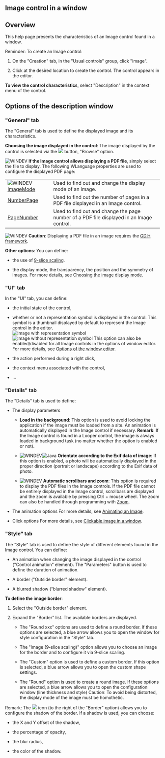 


## Image control in a window
			



<a name="NOTE1"></a>
<a name="NOTE1_1"></a>


## Overview
<a name="overview_ELTTEXTE000252"></a>
This help page presents the characteristics of an Image control found in a window. 

Reminder: To create an Image control: 

1. On the "Creation" tab, in the "Usual controls" group, click "Image".

2. Click at the desired location to create the control. The control appears in the editor.




**To view the control characteristics**, select "Description" in the context menu of the control. 

<a name="NOTE2"></a>
<a name="NOTE2_1"></a>


## Options of the description window
<a name="options_the_description_window_ELTTEXTE000276"></a>


### "General" tab
<a name="general_tab_ELTPARAGRAPHE000037"></a>

The "General" tab is used to define the displayed image and its characteristics. 

**Choosing the image displayed in the control**: 
The image displayed by the control is selected via the ![](https://doc.pcsoft.fr/en-US/images/image.awp?langid=3&name=Menu_Image_Editeur%20-%20HC%20N%B0001.gif) button, "Browse" option.

![WINDEV](https://doc.pcsoft.fr/ext/images/us/WD.png) **If the Image control allows displaying a PDF file**, simply select the file to display. The following WLanguage properties are used to configure the displayed PDF page: 


|   |   |
| --- | --- |
| ![WINDEV](https://doc.pcsoft.fr/ext/images/us/WD.png) [ImageMode](../Proprietes/2510058.md) | Used to find out and change the display mode of an image. |
| [NumberPage](../Proprietes/2510084.md) | Used to find out the number of pages in a PDF file displayed in an Image control. |
| [PageNumber](../Proprietes/2510106.md) | Used to find out and change the page number of a PDF file displayed in an Image control. |





![WINDEV](https://doc.pcsoft.fr/ext/images/us/WD.png) **Caution**: Displaying a PDF file in an image requires the [GDI+ framework](../Editeurs/2020007.md). 



**Other options**: You can define: 

- the use of [9-slice scaling](../WDChamp/1010040.md).

- the display mode, the transparency, the position and the symmetry of images. For more details, see [Choosing the image display mode](../WDChamp/1013134.md).





### "UI" tab
<a name="tab_ELTPARAGRAPHE000098"></a>

In the "UI" tab, you can define: 

- the initial state of the control,

- whether or not a representation symbol is displayed in the control. This symbol is a thumbnail displayed by default to represent the Image control in the editor.
	<br>![Image with representation symbol](https://doc.pcsoft.fr/en-US/images/image.awp?langid=3&name=Image_Mire%20-%20HC%20N%B0001.gif)<br>![Image without representation symbol](https://doc.pcsoft.fr/en-US/images/image.awp?langid=3&name=Image_Mire%20-%20HC%20N%B0001%201.gif)
 This option can also be enabled/disabled for all Image controls in the options of window editor. For more details, see [Options of the window editor](../Editeurs/9000166.md). 

- the action performed during a right click,

- the context menu associated with the control,

- ...





### "Details" tab
<a name="details_tab_ELTPARAGRAPHE000120"></a>

The "Details" tab is used to define:

- The display parameters

	- **Load in the background**: This option is used to avoid locking the application if the image must be loaded from a site. An animation is automatically displayed in the Image control if necessary. 
			**Remark**: If the Image control is found in a Looper control, the image is always loaded in background task (no matter whether the option is enabled or not).

	- ![WINDEV](https://doc.pcsoft.fr/ext/images/us/WD.png)![Java](https://doc.pcsoft.fr/ext/images/us/JAVA.png) **Orientate according to the Exif data of image**: If this option is enabled, a photo will be automatically displayed in the proper direction (portrait or landscape) according to the Exif data of photo.
			

	- ![WINDEV](https://doc.pcsoft.fr/ext/images/us/WD.png) **Automatic scrollbars and zoom**:  This option is required to display the PDF files in the Image controls. If the PDF file cannot be entirely displayed in the Image control, scrollbars are displayed and the zoom is available by pressing Ctrl + mouse wheel. The zoom can also be handled through programming with [Zoom](../Proprietes/1000017201.md).




- The animation options
	For more details, see [Animating an Image](../WDChamp/1013244.md).

- Click options
	For more details, see [Clickable image in a window](../WDChamp/1013133.md).





### "Style" tab
<a name="style_tab_ELTPARAGRAPHE000172"></a>

The "Style" tab is used to define the style of different elements found in the Image control. You can define: 

- An animation when changing the image displayed in the control ("Control animation" element). The "Parameters" button is used to define the duration of animation.

- A border ("Outside border" element).

- A blurred shadow ("blurred shadow" element).




**To define the image border**: 

1. Select the "Outside border" element. 

2. Expand the "Border" list. The available borders are displayed. 

	- The "Round xxx" options are used to define a round border. If these options are selected, a blue arrow allows you to open the window for style configuration in the "Style" tab. 

	- The "Image (9-slice scaling)" option allows you to choose an image for the border and to configure it via 9-slice scaling. 

	- The "Custom" option is used to define a custom border. If this option is selected, a blue arrow allows you to open the custom shape settings.  

	- The "Round" option is used to create a round image. If these options are selected, a blue arrow allows you to open the configuration window (line thickness and style)
			Caution: To avoid being distorted, the display mode of the image must be homothetic.







Remark: The ![](https://doc.pcsoft.fr/en-US/images/image.awp?langid=3&name=Bouton_rond%20-%20HC%20N%B0001%202.gif) icon (to the right of the "Border" option) allows you to configure the shadow of the border. If a shadow is used, you can choose: 

- the X and Y offset of the shadow,

- the percentage of opacity,

- the blur radius,

- the color of the shadow.





